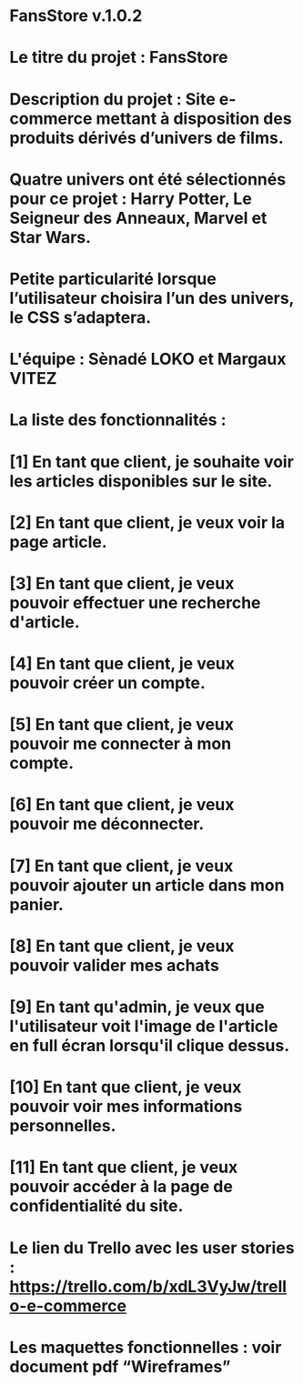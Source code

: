 # FansStore v.1.0.2

# Le titre du projet : FansStore 
# Description du projet : Site e-commerce mettant à disposition des produits dérivés d’univers de films. 
# Quatre univers ont été sélectionnés pour ce projet : Harry Potter, Le Seigneur des Anneaux, Marvel et Star Wars. 
# Petite particularité lorsque l’utilisateur choisira l’un des univers, le CSS s’adaptera. 
 
# L'équipe : Sènadé LOKO et Margaux VITEZ 
 
# La liste des fonctionnalités :  
# [1] En tant que client, je souhaite voir les articles disponibles sur le site. 
# [2] En tant que client, je veux voir la page article. 
# [3] En tant que client, je veux pouvoir effectuer une recherche d'article. 
# [4] En tant que client, je veux pouvoir créer un compte. 
# [5] En tant que client, je veux pouvoir me connecter à mon compte. 
# [6] En tant que client, je veux pouvoir me déconnecter. 
# [7] En tant que client, je veux pouvoir ajouter un article dans mon panier. 
# [8] En tant que client, je veux pouvoir valider mes achats 
# [9] En tant qu'admin, je veux que l'utilisateur voit l'image de l'article en full écran lorsqu'il clique dessus. 
# [10] En tant que client, je veux pouvoir voir mes informations personnelles. 
# [11] En tant que client, je veux pouvoir accéder à la page de confidentialité du site. 
 
# Le lien du Trello avec les user stories : https://trello.com/b/xdL3VyJw/trello-e-commerce 
 
# Les maquettes fonctionnelles : voir document pdf “Wireframes” 

